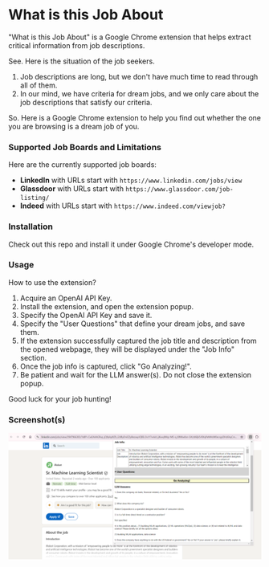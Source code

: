 # What is this Job About

"What is this Job About" is a Google Chrome extension that helps extract critical information from job descriptions. 

See. Here is the situation of the job seekers. 
1. Job descriptions are long, but we don't have much time to read through all of them. 
2. In our mind, we have criteria for dream jobs, and we only care about the job descriptions that satisfy our criteria. 

So. Here is a Google Chrome extension to help you find out whether the one you are browsing is a dream job of you. 

### Supported Job Boards and Limitations  

Here are the currently supported job boards: 
* **LinkedIn** with URLs start with `https://www.linkedin.com/jobs/view`
* **Glassdoor** with URLs start with `https://www.glassdoor.com/job-listing/` 
* **Indeed** with URLs start with `https://www.indeed.com/viewjob?`

### Installation 

Check out this repo and install it under Google Chrome's developer mode. 

### Usage 

How to use the extension?
1. Acquire an OpenAI API Key.
2. Install the extension, and open the extension popup.  
3. Specify the OpenAI API Key and save it. 
4. Specify the "User Questions" that define your dream jobs, and save them. 
5. If the extension successfully captured the job title and description from the opened webpage, they will be displayed under the "Job Info" section. 
6. Once the job info is captured, click "Go Analyzing!". 
7. Be patient and wait for the LLM answer(s). Do not close the extension popup. 

Good luck for your job hunting! 

### Screenshot(s) 

![](./screenshot_1.png)